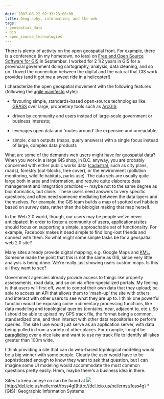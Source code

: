 ```yaml
---

date: 2007-08-22 02:32:23+00:00
title: Geography, information, and the web
tags:
- geospatial_data
- gis
- open_source_technologies
---
```


There is plenty of activity on the open geospatial front. For example, there is a conference (in my hometown, no less) on [Free and Open Source Software for GIS](http://www.foss4g2007.org) in September. I worked for 2 1/2 years in GIS for a provincial government doing cartography, analysis, data cleaning, and so on. I loved the connection between the digital and the natural that GIS work provides (and it got me a sweet ride in a helicopter!).

I characterize the open geospatial movement with the following features (following the [agile manifesto](http://agilemanifesto.org/) style):



	
  * favouring simple, standards-based open-source technologies like [GRASS](http://grass.itc.it/) over large, proprietary tools such as [ArcGIS](http://en.wikipedia.org/wiki/ArcGIS);

	
  * driven by community and users instead of large-scale government or business interests;

	
  * leverages open data and 'routes around' the expensive and unreadable;

	
  * simple, clean outputs (maps, query answers) with a single focus instead of large, complex data products


What are some of the demands web users might have for geospatial data? When you work in a large GIS shop, in B.C. anyway, you are probably concerned with either public works data ([cadastral](http://srmwww.gov.bc.ca/sgb/IMF/index.html), such as city plans, roads), forestry (cut-blocks, tree cover), or the environment (pollution monitoring, wildlife habitats, parks use). The data sets are usually quite large both in area and information, and require quite elaborate data management and integration practices -- maybe not to the same degree as bioinformatics, but close.  These users need answers to very specific questions, and often need someone mediating between the data layers and themselves. For example, the GIS team builds a map of spotted owl habitats based on survey data, rather than the biologist making that map herself.

In the Web 2.0 world, though, our users may be people we've never anticipated. In order to foster a community of users, applications/sites should focus on supporting a simple, approachable set of functionality. For example, Facebook makes it dead simple to find long-lost friends and connect with them. So what might some simple tasks be for a geospatial web 2.0 site?

Many sites already provide digital mapping, e.g. Google Maps and [KML.](http://code.google.com/apis/kml/documentation/) Someone made the point that this is not the same as GIS, since very little analysis is being done. We're really just showing users custom maps. Is this all they want to see?

Government agencies already provide access to things like property assessments, road data, and so on via often-specialized portals. My feeling is that users will first off, want to control their own data that they upload; be able to access an API that allows them to 'mash-up' the site with others; and interact with other users to see what they are up to. I think one powerful function would be exposing some rudimentary processing functions, like data modeling and topological queries (contains, near, adjacent to, etc.). So I should be able to upload my GPS track file, the format being a common, standardized one, and then interact with other data repositories to perform queries. The site I use would just serve as an application server, with data being pulled in from a variety of other places. For example, I might be [paragliding](http://gravsports.com/Paragliding%20Pages/Paragliding%20Stories/Golden_June4_07.htm) over a nice lake and want to use my track file to identify all lakes greater than 100m wide.

I think providing a site that can do web-based topological modeling would be a big winner with some people. Clearly the user would have to be sophisticated enough to know they want to ask that question, but I can imagine some UI modeling would accommodate the most common questions pretty easily. Hmm, maybe there's a business idea in there.

Sites to keep an eye on can be found at ![](http://images.del.icio.us/static/img/delicious.small.gif) [http://del.icio.us/neilernst/foss4g](http://del.icio.us/neilernst/foss4g)
  *[GIS]: Geographic Information Systems
